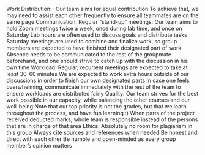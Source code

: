 Work Distribution:
-Our team aims for equal contribution
To achieve that, we may need to assist each other frequently to ensure all teammates are on the same page
Communication:
Regular “stand-up” meetings:
Our team aims to hold Zoom meetings twice a week, once during lab time, and once on Saturday
Lab hours are often used to discuss goals and distribute tasks
Saturday meetings are used to combine and finalize work, so group members are expected to have finished their designated part of work
Absence needs to be communicated to the rest of the groupmate beforehand, and one should strive to catch up with the discussion in his own time
Workload:
Regular, recurrent meetings are expected to take at least 30-60 minutes
We are expected to work extra hours outside of our discussions in order to finish our own designated parts
In case one feels overwhelming, communicate immediately with the rest of the team to ensure workloads are distributed fairly
Quality:
Our team strives for the best work possible in our capacity, while balancing the other courses and our well-being
Note that our top priority is not the grades, but that we learn throughout the process, and have fun learning :)
When parts of the project received deducted marks, whole team is responsible instead of the persons that are in charge of that area
Ethics:
Absolutely no room for plagiarism in this group
Always cite sources and references when needed
Be honest and direct with each other
Be humble and open-minded as every group member’s opinion matters
